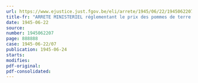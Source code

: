 ```yaml
---
url: https://www.ejustice.just.fgov.be/eli/arrete/1945/06/22/1945062207/justel
title-fr: "ARRETE MINISTERIEL réglementant le prix des pommes de terre hâtives indigènes, livrées par le producteur entre le 24 et le 30 juin 1945"
date: 1945-06-22
source:
number: 1945062207
page: 888888
case: 1945-06-22/07
publication: 1945-06-24
starts:
modifies:
pdf-original:
pdf-consolidated:
---
```


